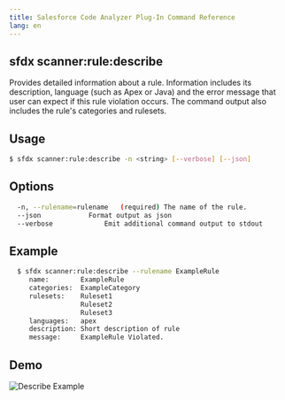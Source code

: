 ```yaml
---
title: Salesforce Code Analyzer Plug-In Command Reference
lang: en
---
```


## sfdx scanner:rule:describe
Provides detailed information about a rule. Information includes its description, language (such as Apex or Java) and the error message that user can expect if this rule violation occurs. The command output also includes the rule's categories and rulesets.

## Usage

```bash
$ sfdx scanner:rule:describe -n <string> [--verbose] [--json]
```
  
## Options

```bash
  -n, --rulename=rulename	(required) The name of the rule.
  --json			Format output as json
  --verbose 			Emit additional command output to stdout

```
  
## Example

```bash
  $ sfdx scanner:rule:describe --rulename ExampleRule
     name:        ExampleRule
     categories:  ExampleCategory
     rulesets:    Ruleset1
                  Ruleset2
                  Ruleset3
     languages:   apex
     description: Short description of rule
     message:     ExampleRule Violated.
```  

## Demo
![Describe Example](./assets/images/describe.gif) 
